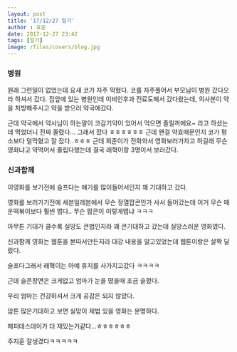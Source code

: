 ```yaml
---
layout: post
title: '17/12/27 일기'
author : 효준
date: 2017-12-27 23:42
tags: [일기]
image: /files/covers/blog.jpg
---
```


### 병원

원래 그런일이 없었는데 요새 코가 자주 막혔다.
코를 자주풀어서 부모님이 병원 갔다오라 하셔서 갔다.
집앞에 있는 병원인데 이비인후과 진료도해서 갔다왔는데,
의사분이 약을 처방해주시고 약을 받으러 약국에갔다.

근데 약국에서 약사님이 하는말이 코감기약이 있어서 먹으면 졸릴꺼에요~
라고 하셨는데 먹었더니 진짜 졸렸다... 그래서 잤다 ㅎㅎㅎㅎㅎㅎ
근데 왠걸 약효때문인지 코가 평소보다 덜막혔고 잘 잤다..ㅎㅎㅎ
근데 희준이가 전화와서 영화보러가자고 하길래 무슨영화냐고 약먹어서 졸립다했는데
결국 래혁이랑 3명이서 보러갔다.

### 신과함께

이영화를 보기전에 슬프다는 얘기를 많이들어서인지 꽤 기대하고 갔다.

영화를 보러가기전에 세븐일레븐에서 무슨 정열팝콘인가 사서 들어갔는데
이거 무슨 매운떡볶이보다 훨씬 맵다.. 무슨 팝콘이 이렇게맵냐 ㅋㅋㅋ

아무튼 기대가 클수록 실망도 큰법인지라 꽤 큰기대하고 갔는데 실망스러운 영화였다.

신과함께 영화는 웹툰을 본따서만든지라 대강 내용을 알고있었는데 웹툰이랑은 살짝 달랐다.

슬프다그래서 래혁이는 아예 휴지를 사가지고갔다 ㅋㅋㅋㅋ

근데 슬픈장면은 크게없고 엄마가 눈을 떴을때 조금 슬펐다.

우리 엄마는 건강하셔서 크게 공감은 되지 않았다.

암튼 많은기대하고 보면 실망이 제법 있을 영화는 분명하다.

해피데스데이가 더 재밌는거같다...ㅎㅎㅎㅎㅎㅎ

주지훈 잘생겼다ㅋㅋㅋㅋㅋ






